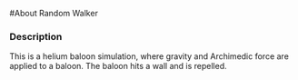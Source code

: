 #About Random Walker

### Description

This is a helium baloon simulation, where gravity and Archimedic force are
applied to a baloon. The baloon hits a wall and is repelled.
